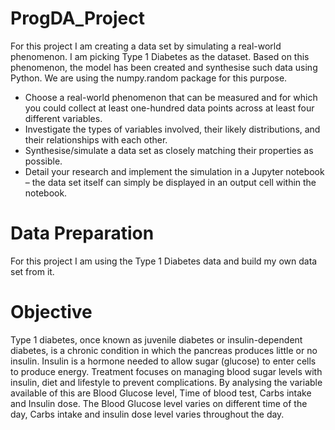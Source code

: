 # ProgDA_Project

For this project I am creating a data set by simulating a real-world phenomenon. I am picking Type 1 Diabetes as the dataset. Based on this  phenomenon, the  model has been created and synthesise such data using Python.  We are using  the numpy.random package for this purpose.
* Choose a real-world phenomenon that can be measured and for which you could collect at least one-hundred data points across at least four different variables.
* Investigate the types of variables involved, their likely distributions, and their relationships with each other.
* Synthesise/simulate a data set as closely matching their properties as possible.
* Detail your research and implement the simulation in a Jupyter notebook – the data set itself can simply be displayed in an output cell within the notebook.

# Data Preparation
For this project I am using the Type 1 Diabetes data and build my own data set from it.
# Objective
Type 1 diabetes, once known as juvenile diabetes or insulin-dependent diabetes, is a chronic condition in which the pancreas produces little or no insulin. Insulin is a hormone needed to allow sugar (glucose) to enter cells to produce energy.  Treatment focuses on managing blood sugar levels with insulin, diet and lifestyle to prevent complications.   By analysing the variable available of this are Blood Glucose level, Time of blood test, Carbs intake and Insulin dose.  The Blood Glucose level varies on different time of the day, Carbs intake and insulin dose level varies throughout the day.

